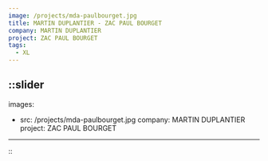 ```yaml
---
image: /projects/mda-paulbourget.jpg
title: MARTIN DUPLANTIER - ZAC PAUL BOURGET
company: MARTIN DUPLANTIER
project: ZAC PAUL BOURGET
tags:
  - XL
---
```


::slider
---
images:
  - src: /projects/mda-paulbourget.jpg
    company: MARTIN DUPLANTIER
    project: ZAC PAUL BOURGET
---
::
